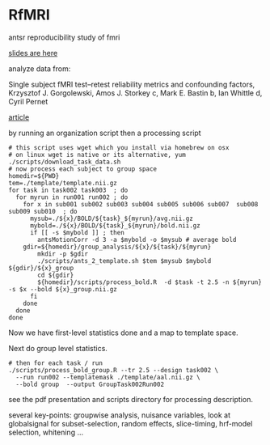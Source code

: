 RfMRI
=====

antsr reproducibility study of fmri

[slides are here](https://github.com/stnava/RfMRI/raw/gh-pages/rfmri.pdf?raw)

analyze data from:

Single subject fMRI test–retest reliability metrics and confounding factors,
Krzysztof J. Gorgolewski, Amos J. Storkey c, Mark E. Bastin b, Ian Whittle d, Cyril Pernet

[article](http://www.gigasciencejournal.com/content/2/1/6)

by running an organization script then a processing script 

```
# this script uses wget which you install via homebrew on osx
# on linux wget is native or its alternative, yum 
./scripts/download_task_data.sh
# now process each subject to group space 
homedir=${PWD}
tem=./template/template.nii.gz
for task in task002 task003  ; do 
  for myrun in run001 run002 ; do 
    for x in sub001 sub002 sub003 sub004 sub005 sub006 sub007  sub008 sub009 sub010  ; do 
      mysub=./${x}/BOLD/${task}_${myrun}/avg.nii.gz
      mybold=./${x}/BOLD/${task}_${myrun}/bold.nii.gz
      if [[ -s $mybold ]] ; then 
        antsMotionCorr -d 3 -a $mybold -o $mysub # average bold 
	gdir=${homedir}/group_analysis/${x}/${task}/${myrun}
        mkdir -p $gdir 
        ./scripts/ants_2_template.sh $tem $mysub $mybold ${gdir}/${x}_group  
        cd ${gdir}
        ${homedir}/scripts/process_bold.R  -d $task -t 2.5 -n ${myrun} -s $x --bold ${x}_group.nii.gz
      fi 
    done					 
  done
done
```
Now we have first-level statistics done and a map to template space.  

Next do group level statistics.

```
# then for each task / run 
./scripts/process_bold_group.R --tr 2.5 --design task002 \
  --run run002 --templatemask ./template/aal.nii.gz \
  --bold group  --output GroupTask002Run002
```

see the pdf presentation and scripts directory for processing description.

several key-points:  groupwise analysis, nuisance variables, look at globalsignal for subset-selection, random effects, slice-timing, hrf-model selection, whitening ...
